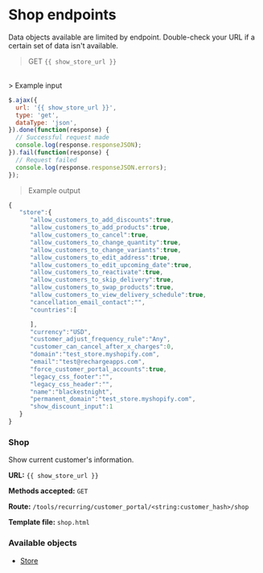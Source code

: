 # Shop endpoints
<aside class="notice">
  Data objects available are limited by endpoint. Double-check your URL if a certain set of data isn't available.
</aside>

> GET `{{ show_store_url }}`
<br>
> Example input

```javascript
$.ajax({
  url: '{{ show_store_url }}',
  type: 'get',
  dataType: 'json',
}).done(function(response) {
  // Successful request made
  console.log(response.responseJSON);
}).fail(function(response) {
  // Request failed
  console.log(response.responseJSON.errors);
});

```

> Example output

```javascript
{  
   "store":{  
      "allow_customers_to_add_discounts":true,
      "allow_customers_to_add_products":true,
      "allow_customers_to_cancel":true,
      "allow_customers_to_change_quantity":true,
      "allow_customers_to_change_variants":true,
      "allow_customers_to_edit_address":true,
      "allow_customers_to_edit_upcoming_date":true,
      "allow_customers_to_reactivate":true,
      "allow_customers_to_skip_delivery":true,
      "allow_customers_to_swap_products":true,
      "allow_customers_to_view_delivery_schedule":true,
      "cancellation_email_contact":"",
      "countries":[  

      ],
      "currency":"USD",
      "customer_adjust_frequency_rule":"Any",
      "customer_can_cancel_after_x_charges":0,
      "domain":"test_store.myshopify.com",
      "email":"test@rechargeapps.com",
      "force_customer_portal_accounts":true,
      "legacy_css_footer":"",
      "legacy_css_header":"",
      "name":"blackestnight",
      "permanent_domain":"test_store.myshopify.com",
      "show_discount_input":1
   }
}
```

### Shop

Show current customer's information.

**URL:** `{{ show_store_url }}`

**Methods accepted:** `GET`

**Route:** `/tools/recurring/customer_portal/<string:customer_hash>/shop`

**Template file:** `shop.html`

### Available objects
* [Store](Theme-objects%3A-Store)

